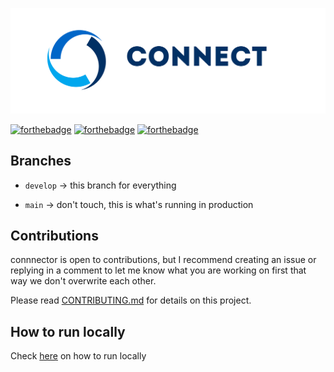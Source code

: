 <p align="center">
<img  src="./banner.png" />
</p>
</p></a>
<p align="center" >

[![forthebadge](https://forthebadge.com/images/badges/built-with-love.svg)](https://forthebadge.com) [![forthebadge](https://forthebadge.com/images/badges/for-you.svg)](https://forthebadge.com) [![forthebadge](https://forthebadge.com/images/badges/powered-by-coffee.svg)](https://forthebadge.com)

</p>

## Branches

- `develop` &#8594; this branch for everything

- `main` &#8594; don't touch, this is what's running in production

## Contributions

connnector is open to contributions, but I recommend creating an issue or replying in a comment to let me know what you are working on first that way we don't overwrite each other.

Please read [CONTRIBUTING.md]() for details on this project.

## How to run locally

Check <a href="https://github.com/vibeezz/vibeezz/blob/master/CONTRIBUTING.md#manual-full-local-development">here</a> on how to run locally</a>
